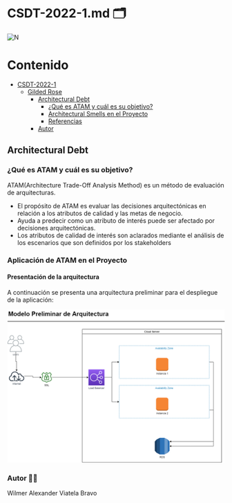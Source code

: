 # CSDT-2022-1.md :card_index_dividers:	

![N](https://escuelaing.s3.amazonaws.com/staging/images/logo-ecijg.width-380.png)

# Contenido
- [CSDT-2022-1](https://github.com/alexviatela/GildedRose-Refactoring-Kata/blob/main/CSDT-2022-1.md)
  * [Gilded Rose](#gilded-rose)
    + [Architectural Debt](#Architectural-Debt)
		+ [¿Qué es ATAM y cuál es su objetivo?](#¿Qué-es-ATAM-y-cuál-es-su-objetivo?)
		+ [Architectural Smells en el Proyecto](#Architectural-Smells-en-el-Proyecto)
		+ [Referencias](#Referencias)
    + [Autor](#autor)


## Architectural Debt


### ¿Qué es ATAM y cuál es su objetivo?
ATAM(Architecture Trade-Off Analysis Method) es un método de evaluación de arquitecturas. 

* El propósito de ATAM es evaluar las decisiones arquitectónicas en relación a los atributos de calidad y las metas de negocio.
* Ayuda a predecir como un atributo de interés puede ser afectado por decisiones arquitectónicas.
* Los atributos de calidad de interés son aclarados mediante el análisis de los escenarios que son definidos por los stakeholders


### Aplicación de ATAM en el Proyecto


#### Presentación de la arquitectura
A continuación se presenta una arquitectura preliminar para el despliegue de la aplicación:

![](https://raw.githubusercontent.com/alexviatela/GildedRose-Refactoring-Kata/develop_code_refactoring/images/ModeloArquitectura.png)



### Autor :man_beard:
Wilmer Alexander Viatela Bravo
